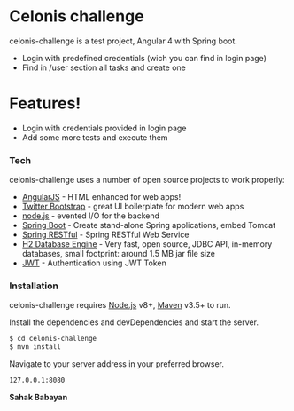 # Celonis challenge


celonis-challenge is a test project, Angular 4 with Spring boot.

  - Login with predefined credentials (wich you can find in login page)
  - Find in /user section all tasks and create one


# Features!

  - Login with credentials provided in login page
  - Add some more tests and execute them

### Tech

celonis-challenge uses a number of open source projects to work properly:

* [AngularJS] - HTML enhanced for web apps!
* [Twitter Bootstrap] - great UI boilerplate for modern web apps
* [node.js] - evented I/O for the backend
* [Spring Boot] - Create stand-alone Spring applications, embed Tomcat
* [Spring RESTful] - Spring RESTful Web Service
* [H2 Database Engine] - Very fast, open source, JDBC API, in-memory databases, small footprint: around 1.5 MB jar file size
* [JWT] - Authentication using JWT Token

### Installation

celonis-challenge requires [Node.js](https://nodejs.org/) v8+, [Maven](https://maven.apache.org/download.cgi) v3.5+ to run.

Install the dependencies and devDependencies and start the server.

```sh
$ cd celonis-challenge
$ mvn install
```

Navigate to your server address in your preferred browser.

```sh
127.0.0.1:8080
```


**Sahak Babayan**

   [dill]: <https://github.com/joemccann/dillinger>
   [git-repo-url]: <https://github.com/joemccann/dillinger.git>
   [john gruber]: <http://daringfireball.net>
   [df1]: <http://daringfireball.net/projects/markdown/>
   [node.js]: <http://nodejs.org>
   [Twitter Bootstrap]: <http://twitter.github.com/bootstrap/>
   [@tjholowaychuk]: <http://twitter.com/tjholowaychuk>
   [AngularJS]: <http://angularjs.org>
   [H2 Database Engine]: <http://www.h2database.com>
   [Spring Boot]: <https://projects.spring.io/spring-boot/>
   [JWT]:  <https://jwt.io/>
   [Spring RESTful]:  <https://spring.io/guides/gs/rest-service/>



